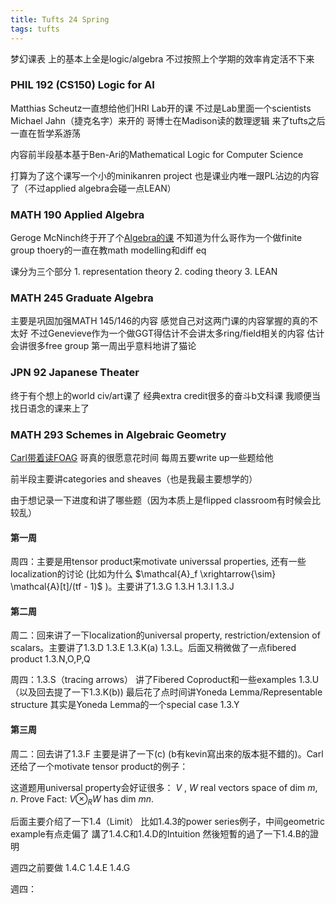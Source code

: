 ```yaml
---
title: Tufts 24 Spring
tags: tufts
---
```


梦幻课表 上的基本上全是logic/algebra  不过按照上个学期的效率肯定活不下来

<!--more-->

### PHIL 192 (CS150) Logic for AI

Matthias Scheutz一直想给他们HRI Lab开的课 不过是Lab里面一个scientists Michael Jahn（捷克名字）来开的 哥博士在Madison读的数理逻辑 来了tufts之后一直在哲学系游荡

内容前半段基本基于Ben-Ari的Mathematical Logic for Computer Science

打算为了这个课写一个小的minikanren project 也是课业内唯一跟PL沾边的内容了（不过applied algebra会碰一点LEAN）

### MATH 190 Applied Algebra

Geroge McNinch终于开了个[Algebra的课](https://gmcninch-tufts.github.io/2024-Sp-Math190/) 不知道为什么哥作为一个做finite group thoery的一直在教math modelling和diff eq

课分为三个部分 1. representation theory 2. coding theory 3. LEAN

### MATH 245 Graduate Algebra

主要是巩固加强MATH 145/146的内容 感觉自己对这两门课的内容掌握的真的不太好 不过Genevieve作为一个做GGT得估计不会讲太多ring/field相关的内容 估计会讲很多free group 第一周出乎意料地讲了猫论

### JPN 92 Japanese Theater

终于有个想上的world civ/art课了 经典extra credit很多的奋斗b文科课 我顺便当找日语念的课来上了

### MATH 293 Schemes in Algebraic Geometry

[Carl带着读FOAG](https://sites.google.com/view/carllian/home/ag-reading-group-s24?authuser=0) 哥真的很愿意花时间 每周五要write up一些题给他

前半段主要讲categories and sheaves（也是我最主要想学的）

由于想记录一下进度和讲了哪些题（因为本质上是flipped classroom有时候会比较乱）

#### 第一周

周四：主要是用tensor product来motivate universsal properties, 还有一些localization的讨论 (比如为什么 $\mathcal{A}_f \xrightarrow{\sim} \mathcal{A}[t]/(tf - 1)$ )。主要讲了1.3.G 1.3.H 1.3.I 1.3.J

#### 第二周

周二：回来讲了一下localization的universal property, restriction/extension of scalars。主要讲了1.3.D 1.3.E 1.3.K(a) 1.3.L。后面又稍微做了一点fibered product 1.3.N,O,P,Q

周四：1.3.S（tracing arrows） 讲了Fibered Coproduct和一些examples 1.3.U（以及回去提了一下1.3.K(b)) 最后花了点时间讲Yoneda Lemma/Representable structure 其实是Yoneda Lemma的一个special case 1.3.Y

#### 第三周

周二：回去讲了1.3.F 主要是讲了一下(c) (b有kevin寫出來的版本挺不錯的)。Carl 还给了一个motivate tensor product的例子：

这道题用universal property会好证很多： $V$ , $W$ real vectors space of dim $m$, $n$. Prove Fact: $V \otimes_R W$ has dim $mn$.

后面主要介绍了一下1.4（Limit） 比如1.4.3的power series例子，中间geometric example有点走偏了 講了1.4.C和1.4.D的Intuition 然後短暫的過了一下1.4.B的證明

週四之前要做 1.4.C 1.4.E 1.4.G


週四：
